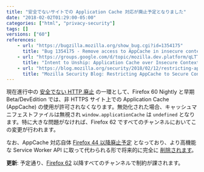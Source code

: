 ```yaml
---
title: "安全でないサイトでの Application Cache 対応が廃止予定となりました"
date: "2018-02-02T01:29:00-05:00"
categories: ["html", "privacy-security"]
tags: []
versions: ["60"]
references:
    - url: "https://bugzilla.mozilla.org/show_bug.cgi?id=1354175"
      title: "Bug 1354175 - Remove access to AppCache in insecure contexts"
    - url: "https://groups.google.com/d/topic/mozilla.dev.platform/qLTTpdzcDkw/discussion"
      title: "Intent to Unship: Application Cache over Insecure Contexts"
    - url: "https://blog.mozilla.org/security/2018/02/12/restricting-appcache-secure-contexts/"
      title: "Mozilla Security Blog: Restricting AppCache to Secure Contexts"
---
```

現在進行中の [安全でない HTTP 廃止](https://www.fxsitecompat.com/ja/docs/2015/insecure-http-will-be-deprecated/) の一環として、Firefox 60 Nightly と早期 Beta/DevEdition では、非 HTTPS サイト上での Application Cache (AppCache) の使用が許可されなくなります。無効化された場合、キャッシュマニフェストファイルは無視され `window.applicationCache` は `undefined` となります。特に大きな問題がなければ、Firefox 62 ですべてのチャンネルにおいてこの変更が行われます。

なお、AppCache 対応自体 [Firefox 44 以降廃止予定](https://www.fxsitecompat.com/ja/docs/2015/application-cache-api-has-been-deprecated/) となっており、より高機能な Service Worker API に取って代わられる形で将来的に完全に [削除されます](https://www.fxsitecompat.com/ja/docs/2016/application-cache-support-will-be-removed/)。

**更新**: 予定通り、[Firefox 62](https://www.fxsitecompat.com/ja/docs/2018/application-cache-can-no-longer-be-used-on-insecure-sites/) 以降すべてのチャンネルで制約が課されます。
